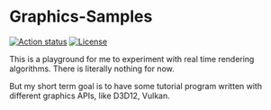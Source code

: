 # Graphics-Samples

[![Action status](https://github.com/JiayinCao/Graphics-Samples/workflows/Build%20Graphics-Samples/badge.svg)](https://actions-badge.atrox.dev/Jiayincao/Graphics-Samples/goto)
[![License](https://img.shields.io/badge/License-GPL3-blue.svg)](https://www.gnu.org/licenses/gpl-3.0.en.html)

This is a playground for me to experiment with real time rendering algorithms.
There is literally nothing for now.

But my short term goal is to have some tutorial program written with different graphics APIs, like D3D12, Vulkan.
